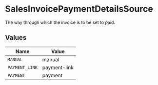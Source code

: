 # SalesInvoicePaymentDetailsSource

The way through which the invoice is to be set to paid.


## Values

| Name           | Value          |
| -------------- | -------------- |
| `MANUAL`       | manual         |
| `PAYMENT_LINK` | payment-link   |
| `PAYMENT`      | payment        |